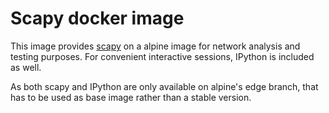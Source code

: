 # Scapy docker image

This image provides [scapy](https://scapy.net/) on a alpine image for network analysis
and testing purposes. For convenient interactive sessions, IPython is
included as well.

As both scapy and IPython are only available on alpine's edge branch, that has
to be used as base image rather than a stable version.
